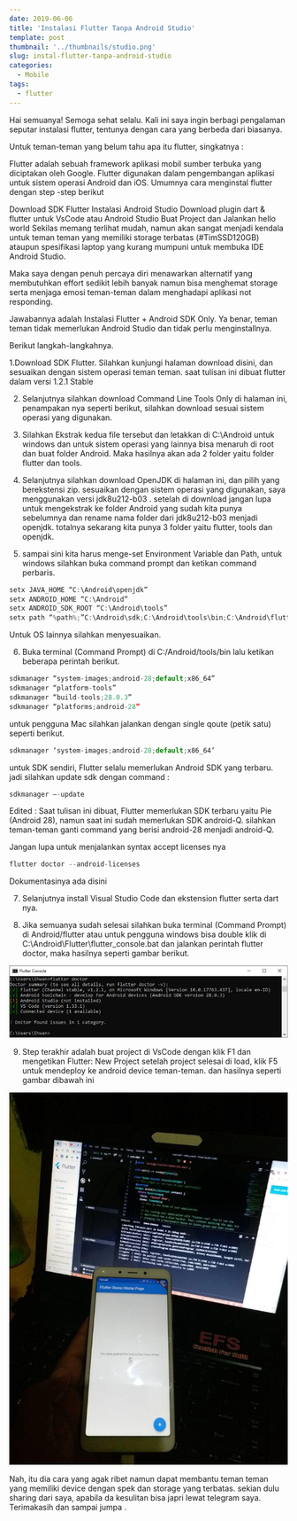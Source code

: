 ```yaml
---
date: 2019-06-06
title: 'Instalasi Flutter Tanpa Android Studio'
template: post
thumbnail: '../thumbnails/studio.png'
slug: instal-flutter-tanpa-android-studio
categories:
  - Mobile
tags:
  - flutter
---
```


Hai semuanya! Semoga sehat selalu.
Kali ini saya ingin berbagi pengalaman seputar instalasi flutter, tentunya dengan cara yang berbeda dari biasanya.

Untuk teman-teman yang belum tahu apa itu flutter, singkatnya :

Flutter adalah sebuah framework aplikasi mobil sumber terbuka yang diciptakan oleh Google. Flutter digunakan dalam pengembangan aplikasi untuk sistem operasi Android dan iOS.
Umumnya cara menginstal flutter dengan step -step berikut

Download SDK Flutter
Instalasi Android Studio
Download plugin dart & flutter untuk VsCode atau Android Studio
Buat Project dan Jalankan hello world
Sekilas memang terlihat mudah, namun akan sangat menjadi kendala untuk teman teman yang memiliki storage terbatas (#TimSSD120GB) ataupun spesifikasi laptop yang kurang mumpuni untuk membuka IDE Android Studio.

Maka saya dengan penuh percaya diri menawarkan alternatif yang membutuhkan effort sedikit lebih banyak namun bisa menghemat storage serta menjaga emosi teman-teman dalam menghadapi aplikasi not responding.

Jawabannya adalah Instalasi Flutter + Android SDK Only. Ya benar, teman teman tidak memerlukan Android Studio dan tidak perlu menginstallnya.

Berikut langkah-langkahnya.

1.Download SDK Flutter. Silahkan kunjungi halaman download disini, dan sesuaikan dengan sistem operasi teman teman. saat tulisan ini dibuat flutter dalam versi 1.2.1 Stable

2. Selanjutnya silahkan download Command Line Tools Only di halaman ini, penampakan nya seperti berikut, silahkan download sesuai sistem operasi yang digunakan.

3. Silahkan Ekstrak kedua file tersebut dan letakkan di C:\Android untuk windows dan untuk sistem operasi yang lainnya bisa menaruh di root dan buat folder Android. Maka hasilnya akan ada 2 folder yaitu folder flutter dan tools.

4. Selanjutnya silahkan download OpenJDK di halaman ini, dan pilih yang berekstensi zip. sesuaikan dengan sistem operasi yang digunakan, saya menggunakan versi jdk8u212-b03 . setelah di download jangan lupa untuk mengekstrak ke folder Android yang sudah kita punya sebelumnya dan rename nama folder dari jdk8u212-b03 menjadi openjdk. totalnya sekarang kita punya 3 folder yaitu flutter, tools dan openjdk.

5. sampai sini kita harus menge-set Environment Variable dan Path, untuk windows silahkan buka command prompt dan ketikan command perbaris.

```jsx
setx JAVA_HOME “C:\Android\openjdk”
setx ANDROID_HOME “C:\Android”
setx ANDROID_SDK_ROOT “C:\Android\tools”
setx path “%path%;”C:\Android\sdk;C:\Android\tools\bin;C:\Android\flutter\bin”
```

Untuk OS lainnya silahkan menyesuaikan.

6. Buka terminal (Command Prompt) di C:/Android/tools/bin lalu ketikan beberapa perintah berikut.

```jsx
sdkmanager “system-images;android-28;default;x86_64”
sdkmanager “platform-tools”
sdkmanager “build-tools;28.0.3”
sdkmanager “platforms;android-28”
```

untuk pengguna Mac silahkan jalankan dengan single qoute (petik satu) seperti berikut.

```jsx
sdkmanager ‘system-images;android-28;default;x86_64’
```
untuk SDK sendiri, Flutter selalu memerlukan Android SDK yang terbaru. jadi silahkan update sdk dengan command :

```jsx
sdkmanager —-update
```

Edited : Saat tulisan ini dibuat, Flutter memerlukan SDK terbaru yaitu Pie (Android 28), namun saat ini sudah memerlukan SDK android-Q. silahkan teman-teman ganti command yang berisi android-28 menjadi android-Q.

Jangan lupa untuk menjalankan syntax accept licenses nya

```jsx
flutter doctor --android-licenses
```

Dokumentasinya ada disini

7. Selanjutnya install Visual Studio Code dan ekstension flutter serta dart nya.

8. Jika semuanya sudah selesai silahkan buka terminal (Command Prompt) di Android/flutter atau untuk pengguna windows bisa double klik di C:\Android\Flutter\flutter_console.bat dan jalankan perintah flutter doctor, maka hasilnya seperti gambar berikut.

![Flutter Doctor](../images/flutter-doctor.png)

9. Step terakhir adalah buat project di VsCode dengan klik F1 dan mengetikan Flutter: New Project setelah project selesai di load, klik F5 untuk mendeploy ke android device teman-teman. dan hasilnya seperti gambar dibawah ini

![Flutter Done](../images/flutter-done.jpeg)

Nah, itu dia cara yang agak ribet namun dapat membantu teman teman yang memiliki device dengan spek dan storage yang terbatas. sekian dulu sharing dari saya, apabila da kesulitan bisa japri lewat telegram saya. Terimakasih dan sampai jumpa .
